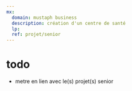 ```yaml
---
mx:
  domain: mustaph business
  description: création d'un centre de santé
  lp:
  ref: projet/senior
---
```





# todo
- metre en lien avec le(s) projet(s) senior